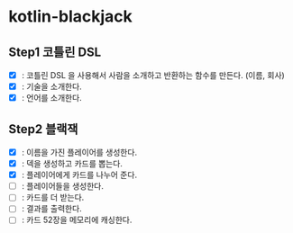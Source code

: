 # kotlin-blackjack

## Step1 코틀린 DSL
- [x] : 코틀린 DSL 을 사용해서 사람을 소개하고 반환하는 함수를 만든다. (이름, 회사)
- [x] : 기술을 소개한다.
- [x] : 언어를 소개한다.

## Step2 블랙잭
- [x] : 이름을 가진 플레이어를 생성한다.
- [x] : 덱을 생성하고 카드를 뽑는다.
- [x] : 플레이어에게 카드를 나누어 준다.
- [ ] : 플레이어들을 생성한다.
- [ ] : 카드를 더 받는다.
- [ ] : 결과를 출력한다.
- [ ] : 카드 52장을 메모리에 캐싱한다.
